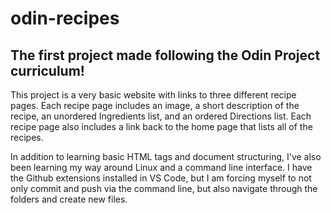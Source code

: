 # odin-recipes

## The first project made following the Odin Project curriculum!

This project is a very basic website with links to three different recipe pages. Each recipe page includes an image, a short description of the recipe, an unordered Ingredients list, and an ordered Directions list. Each recipe page also includes a link back to the home page that lists all of the recipes.

In addition to learning basic HTML tags and document structuring, I've also been learning my way around Linux and a command line interface. I have the Github extensions installed in VS Code, but I am forcing myself to not only commit and push via the command line, but also navigate through the folders and create new files.